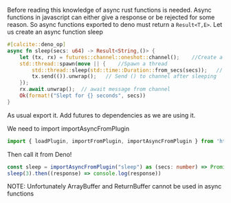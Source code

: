 Before reading this knowledge of async rust functions is needed.
Async functions in javascript can either give a response or be rejected for some reason. So async functions exported to deno must return a `Result<T,E>`.
Let us create an async function sleep
```rust
#[calcite::deno_op]
async fn sleep(secs: u64) -> Result<String,()> {
    let (tx, rx) = futures::channel::oneshot::channel();    //Create a channel
    std::thread::spawn(move || {    //Spawn a thread
        std::thread::sleep(std::time::Duration::from_secs(secs));   // Sleep
        tx.send(()).unwrap();   // Send () to channel after sleeping
    });
    rx.await.unwrap();  // await message from channel
    Ok(format!("Slept for {} seconds", secs))
}
```
As usual export it. Add futures to dependencies as we are using it.

We need to import importAsyncFromPlugin 
```ts
import { loadPlugin, importFromPlugin, importAsyncFromPlugin } from 'https://deno.land/x/calcite@2.0/calcite.ts';

```

Then call it from Deno!

```ts
const sleep = importAsyncFromPlugin("sleep") as (secs: number) => Promise<String>
sleep(3).then((response) => console.log(response))
```

NOTE:
Unfortunately ArrayBuffer and ReturnBuffer cannot be used in async functions

